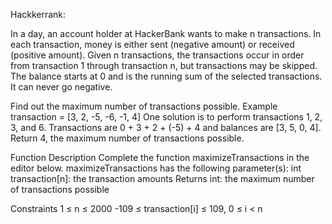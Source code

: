 Hackkerrank: 

In a day, an account holder at HackerBank wants to make n transactions. In each transaction, money is either sent (negative amount) or received (positive amount). Given n transactions, the transactions occur in order from transaction 1 through transaction n, but transactions may be skipped. The balance starts at 0 and is the running sum of the selected transactions. It can never go negative.


Find out the maximum number of transactions possible.
Example
transaction = [3, 2, -5, -6, -1, 4]
One solution is to perform transactions 1, 2, 3, and 6. Transactions are 0 + 3 + 2 + (-5) + 4 and balances are [3, 5, 0, 4]. Return 4, the maximum number of transactions possible.


Function Description 
Complete the function maximizeTransactions in the editor below.
maximizeTransactions has the following parameter(s):
    int transaction[n]:  the transaction amounts
Returns
    int: the maximum number of transactions possible
    
Constraints
1 ≤ n ≤ 2000
-109 ≤ transaction[i] ≤ 109, 0 ≤ i < n